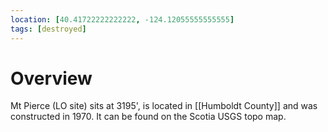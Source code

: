 ```yaml
---
location: [40.41722222222222, -124.12055555555555]
tags: [destroyed]
---
```


# Overview

Mt Pierce (LO site) sits at 3195', is located in [[Humboldt County]] and was constructed in 1970. It can be found on the Scotia USGS topo map.

